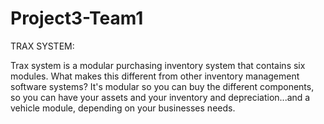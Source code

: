 # Project3-Team1

TRAX SYSTEM:

Trax system is a modular purchasing inventory system that contains six modules. What makes this different from other inventory management software systems? It's modular so you can buy the different components, so you can have your assets and your inventory and depreciation...and a vehicle module, depending on your businesses needs.

